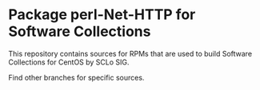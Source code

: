# Package perl-Net-HTTP for Software Collections

This repository contains sources for RPMs that are used
to build Software Collections for CentOS by SCLo SIG.

Find other branches for specific sources.

